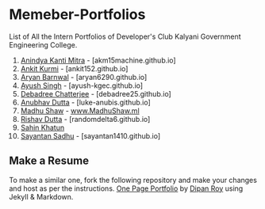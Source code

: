 # Memeber-Portfolios
List of All the Intern Portfolios of Developer's Club Kalyani Government Engineering College.  

1. [Anindya Kanti Mitra](https://github.com/akm15machine/) - [akm15machine.github.io]
2. [Ankit Kurmi](https://github.com/Ankit152/) - [ankit152.github.io]
3. [Aryan Barnwal](https://github.com/Aryan6290/) - [aryan6290.github.io]
4. [Ayush Singh](https://github.com/DeathNaughT-GitHub/) - [ayush-kgec.github.io]
5. [Debadree Chatterjee](https://github.com/debadree25/) - [debadree25.github.io]
6. [Anubhav Dutta](https://github.com/Luke-Anubis/) - [luke-anubis.github.io]
7. [Madhu Shaw](https://github.com/madhushaw1012/) - www.MadhuShaw.ml
8. [Rishav Dutta](https://github.com/RandomDelta6/) - [randomdelta6.github.io]
9. [Sahin Khatun](https://github.com/sa-hin/)
10. [Sayantan Sadhu](https://github.com/sayantan1410/) - [sayantan1410.github.io]


## Make a Resume
To make a similar one, fork the following repository and make your changes and host as per the instructions.
[One Page Portfolio](https://github.com/dipan29/One-Page-Portfolio/) by [Dipan Roy](https://github.com/dipan29/) using Jekyll & Markdown.
